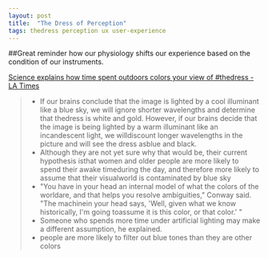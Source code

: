 ```yaml
---
layout: post
title:  "The Dress of Perception"
tags: thedress perception ux user-experience
---
```



##Great reminder how our physiology shifts our experience based on the condition of our instruments.&nbsp;

[Science explains how time spent outdoors colors your view of #thedress - LA Times](https://diigo.com/07mift)

> *   If
 our brains conclude that the image is lighted by a cool illuminant like
 a blue sky, we will ignore shorter wavelengths and determine that thedress is white and gold. However, if our brains decide that the image is
 being lighted by a warm illuminant like an incandescent light, we willdiscount longer wavelengths in the picture and will see the dress asblue and black.
> *   Although
 they are not yet sure why that would be, their current hypothesis isthat women and older people are more likely to spend their awake timeduring the day, and therefore more likely to assume that their visualworld is contaminated by blue sky
> *   "You
 have in your head an internal model of what the colors of the worldare, and that helps you resolve ambiguities," Conway said. "The machinein your head says, 'Well, given what we know historically, I'm going toassume it is this color, or that color.' "
> *   Someone who spends more time under artificial lighting may make a different assumption, he explained.
> *   people are more likely to filter out blue tones than they are other colors